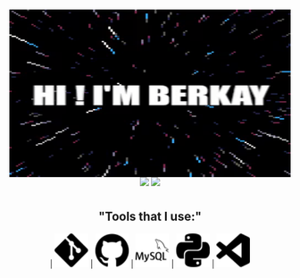 <h1 align="center"></h1>

<p align="center">
  <img src = "https://github.com/bkullukcu/bkullukcu/blob/master/namegif.gif" width = "600" height = "300" align = "center">
  <a href="mailto:bkullukcu@gmail.com"><img src = "https://img.shields.io/badge/gmail-%23D14836.svg?&style=for-the-badge&logo=gmail&logoColor=white"></a>   
  <a href="https://www.linkedin.com/in/bkullukcu"><img src="https://img.shields.io/badge/linkedin-%230077B5.svg?&style=for-the-badge&logo=linkedin&logoColor=white"/></a>
</p>


<!--
<p align ="center">
<a href="https://github.com/bkullukcu/github-readme-stats">
  <img align="center" src="https://github-readme-stats.vercel.app/api?username=bkullukcu&count_private=true&show_icons=true&theme=shades-of-purple" />
</a>
  </p>
</a>
-->


<h1 align="center"></h1>


<h2 align="center">"Tools that I use:"</h1>
<p align ="center">
| <img src="https://github.com/DeepaPrasanna/DeepaPrasanna/blob/master/images/git.svg" width=60> | <img src="https://github.com/DeepaPrasanna/DeepaPrasanna/blob/master/images/github.svg" width=60> | <img src="https://github.com/DeepaPrasanna/DeepaPrasanna/blob/master/images/mysql.svg" width=60> | <img src="https://github.com/DeepaPrasanna/DeepaPrasanna/blob/master/images/python.svg" width=60> | <img src="https://github.com/DeepaPrasanna/DeepaPrasanna/blob/master/images/visualstudiocode.svg" width=60>
</p>
